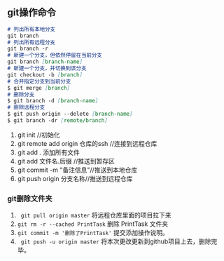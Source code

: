 ## git操作命令

```markdown
# 列出所有本地分支
git branch
# 列出所有远程分支
git branch -r
# 新建一个分支，但依然停留在当前分支
git branch [branch-name]
# 新建一个分支，并切换到该分支
git checkout -b [branch]
# 合并指定分支到当前分支
$ git merge [branch]
# 删除分支
$ git branch -d [branch-name]
# 删除远程分支
$ git push origin --delete [branch-name]
$ git branch -dr [remote/branch]
```

1. git init //初始化
2. git remote add origin 仓库的ssh //连接到远程仓库 
3. git add . 添加所有文件
4. git add 文件名.后缀 //推送到暂存区
5. git commit -m "备注信息"//推送到本地仓库
6. git push origin 分支名称//推送到远程仓库

### git删除文件夹

1. ` git pull origin master` 将远程仓库里面的项目拉下来
2. `git rm -r --cached PrintTask` 删除 PrintTask 文件夹
3. `git commit -m '删除了PrintTask'` 提交添加操作说明。
4. ` git push -u origin master` 将本次更改更新到github项目上去，删除完毕。

